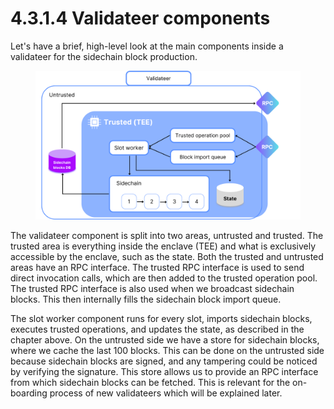 # 4.3.1.4 Validateer components

Let's have a brief, high-level look at the main components inside a validateer for the sidechain block production.



<figure><img src="../../../.gitbook/assets/Copy of 4.3.2.4 (1).png" alt=""><figcaption></figcaption></figure>



The validateer component is split into two areas, untrusted and trusted. The trusted area is everything inside the enclave (TEE) and what is exclusively accessible by the enclave, such as the state. Both the trusted and untrusted areas have an RPC interface. The trusted RPC interface is used to send direct invocation calls, which are then added to the trusted operation pool. The trusted RPC interface is also used when we broadcast sidechain blocks. This then internally fills the sidechain block import queue.

The slot worker component runs for every slot, imports sidechain blocks, executes trusted operations, and updates the state, as described in the chapter above. On the untrusted side we have a store for sidechain blocks, where we cache the last 100 blocks. This can be done on the untrusted side because sidechain blocks are signed, and any tampering could be noticed by verifying the signature. This store allows us to provide an RPC interface from which sidechain blocks can be fetched. This is relevant for the on-boarding process of new validateers which will be explained later.
